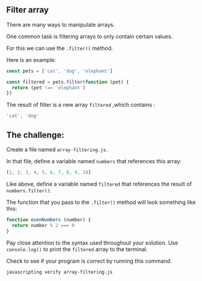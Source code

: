 ## Filter array

There are many ways to manipulate arrays.

One common task is filtering arrays to only contain certain values.

For this we can use the `.filter()` method.

Here is an example:

```js
const pets = ['cat', 'dog', 'elephant']

const filtered = pets.filter(function (pet) {
  return (pet !== 'elephant')
})
```

The result of  filter is a new array `filtered` ,which contains :

```js
'cat', 'dog'
```



## The challenge:

Create a file named `array-filtering.js`.

In that file, define a variable named `numbers` that references this array:

```js
[1, 2, 3, 4, 5, 6, 7, 8, 9, 10]
```

Like above, define a variable named `filtered` that references the result of `numbers.filter()`.

The function that you pass to the `.filter()` method will look something like this:

```js
function evenNumbers (number) {
  return number % 2 === 0
}
```

Pay close attention to the syntax used throughout your solution. Use `console.log()` to print the `filtered` array to the terminal.

Check to see if your program is correct by running this command:

```bash
javascripting verify array-filtering.js
```
